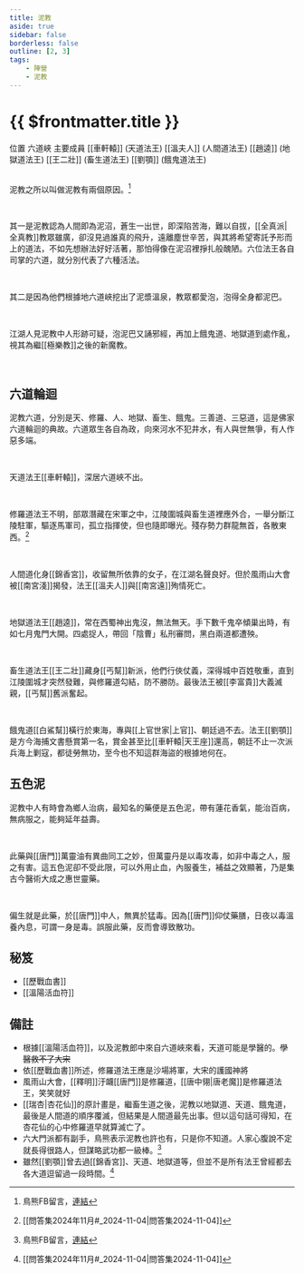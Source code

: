```yaml
---
title: 泥教
aside: true
sidebar: false
borderless: false
outline: [2, 3]
tags:
    - 陣營
    - 泥教
---
```


# {{ $frontmatter.title }}

<InfoList position="right">
	<Info title="陣營資料" :open=true>
		<table>
			<ChTr>
				<ChTd isTitle=true>
					位置
				</ChTd>
				<ChTd>
					六道峽
				</ChTd>
			</ChTr>
			<ChTr>
				<ChTd isTitle=true position='center'>
					主要成員
				</ChTd>
			</ChTr>
            <ChTr>
                <ChTd position='center'>
                    [[車軒轅]] (天道法王)
                </ChTd>
            </ChTr>
            <ChTr>
                <ChTd position='center'>
                    [[溫夫人]] (人間道法王)
                </ChTd>
            </ChTr>
            <ChTr>
                <ChTd position='center'>
                    [[趙逵]] (地獄道法王)
                </ChTd>
            </ChTr>
			<ChTr>
                <ChTd position='center'>
                    [[王二壯]] (畜生道法王)
                </ChTd>
            </ChTr>
            <ChTr>
                <ChTd position='center'>
                    [[劉顎]] (餓鬼道法王)
                </ChTd>
            </ChTr>
		</table>
	</Info>
</InfoList>

泥教之所以叫做泥教有兩個原因。[^1]

<br>

其一是泥教認為人間即為泥沼，蒼生一出世，即深陷苦海，難以自拔，[[全真派|全真教]]教眾雖廣，卻沒見過誰真的飛升，遠離塵世辛苦，與其將希望寄託予形而上的道法，不如先想辦法好好活著，那怕得像在泥沼裡掙扎般醜陋。六位法王各自司掌的六道，就分別代表了六種活法。

<br>

其二是因為他們根據地六道峽挖出了泥漿溫泉，教眾都愛泡，泡得全身都泥巴。

<br>

江湖人見泥教中人形跡可疑，泡泥巴又誦邪經，再加上餓鬼道、地獄道到處作亂，視其為繼[[極樂教]]之後的新魔教。

<br clear="all">

[^1]: 鳥熊FB留言，[連結](https://www.facebook.com/obbstudio/posts/pfbid034LjZgcDBocMy7W5TNDN7hs2YvNrRC9rciu8RQGH2UgpBVizK1oJrvazJCywoCbQfl?comment_id=409199951116242&reply_comment_id=2827132474248708)

## 六道輪迴

泥教六道，分別是天、修羅、人、地獄、畜生、餓鬼。三善道、三惡道，這是佛家六道輪迴的典故。六道眾生各自為政，向來河水不犯井水，有人與世無爭，有人作惡多端。

<br>

天道法王[[車軒轅]]，深居六道峽不出。

<br>

修羅道法王不明，部眾潛藏在宋軍之中，江陵圍城與畜生道裡應外合，一舉分斷江陵駐軍，驅逐馬軍司，孤立指揮使，但也隨即曝光。殘存勢力群龍無首，各散東西。[^2]

<br>

人間道化身[[錦香宮]]，收留無所依靠的女子，在江湖名聲良好。但於風雨山大會被[[南宮淺]]揭發，法王[[溫夫人]]與[[南宮遠]]殉情死亡。

<br>

地獄道法王[[趙逵]]，常在西蜀神出鬼沒，無法無天。手下數千鬼卒傾巢出時，有如七月鬼門大開。四處捉人，帶回「陰曹」私刑審問，黑白兩道都遭殃。

<br>

畜生道法王[[王二壯]]藏身[[丐幫]]新派，他們行俠仗義，深得城中百姓敬重，直到江陵圍城才突然發難，與修羅道勾結，防不勝防。最後法王被[[李富貴]]大義滅親，[[丐幫]]舊派奮起。

<br>

餓鬼道[[白鯊幫]]橫行於東海，專與[[上官世家|上官]]、朝廷過不去。法王[[劉顎]]是方今海捕文書懸賞第一名，賞金甚至比[[車軒轅|天王座]]還高，朝廷不止一次派兵海上剿寇，都徒勞無功，至今也不知這群海盜的根據地何在。

## 五色泥

泥教中人有時會為鄉人治病，最知名的藥便是五色泥，帶有蓮花香氣，能治百病，無病服之，能夠延年益壽。

<br>

此藥與[[唐門]]萬靈油有異曲同工之妙，但萬靈丹是以毒攻毒，如非中毒之人，服之有害。這五色泥卻不受此限，可以外用止血，內服養生，補益之效顯著，乃是集古今醫術大成之惠世靈藥。

<br>

偏生就是此藥，於[[唐門]]中人，無異於猛毒。因為[[唐門]]仰仗藥膳，日夜以毒溫養內息，可謂一身是毒。誤服此藥，反而會導致散功。

## 秘笈

- [[歷戰血書]]
- [[溫陽活血符]]

## 備註

- 根據[[溫陽活血符]]，以及泥教郎中來自六道峽來看，天道可能是學醫的。~~學醫救不了大宋~~
- 依[[歷戰血書]]所述，修羅道法王應是沙場將軍，大宋的護國神將
- 風雨山大會，[[釋明]]汙衊[[唐門]]是修羅道，[[唐中翎|唐老魔]]是修羅道法王，笑笑就好
- [[瑞杏|杏花仙]]的原計畫是，繼畜生道之後，泥教以地獄道、天道、餓鬼道，最後是人間道的順序覆滅，但結果是人間道最先出事。但以這句話可得知，在杏花仙的心中修羅道早就算滅亡了。
- 六大門派都有副手，鳥熊表示泥教也許也有，只是你不知道。人家心腹說不定就長得很路人，但謀略武功都一級棒。[^1]
- 雖然[[劉顎]]曾去過[[錦香宮]]、天道、地獄道等，但並不是所有法王曾經都去各大道逗留過一段時間。[^2]

[^1]: [[問答集2024年10月#_2024-10-21|問答集2024-10-21]]
[^2]: [[問答集2024年11月#_2024-11-04|問答集2024-11-04]]